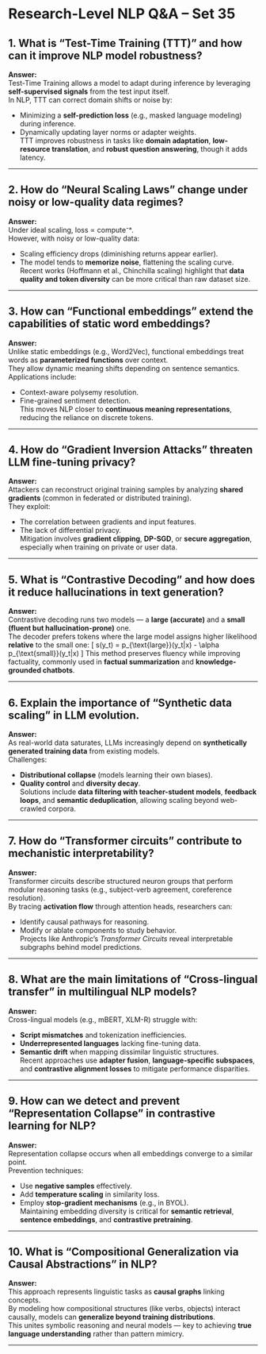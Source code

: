 
# Research-Level NLP Q&A – Set 35

## 1. What is “Test-Time Training (TTT)” and how can it improve NLP model robustness?
**Answer:**  
Test-Time Training allows a model to adapt during inference by leveraging **self-supervised signals** from the test input itself.  
In NLP, TTT can correct domain shifts or noise by:
- Minimizing a **self-prediction loss** (e.g., masked language modeling) during inference.
- Dynamically updating layer norms or adapter weights.  
TTT improves robustness in tasks like **domain adaptation**, **low-resource translation**, and **robust question answering**, though it adds latency.

---

## 2. How do “Neural Scaling Laws” change under noisy or low-quality data regimes?
**Answer:**  
Under ideal scaling, loss ∝ compute⁻ᵃ.  
However, with noisy or low-quality data:
- Scaling efficiency drops (diminishing returns appear earlier).  
- The model tends to **memorize noise**, flattening the scaling curve.  
Recent works (Hoffmann et al., Chinchilla scaling) highlight that **data quality and token diversity** can be more critical than raw dataset size.

---

## 3. How can “Functional embeddings” extend the capabilities of static word embeddings?
**Answer:**  
Unlike static embeddings (e.g., Word2Vec), functional embeddings treat words as **parameterized functions** over context.  
They allow dynamic meaning shifts depending on sentence semantics.  
Applications include:
- Context-aware polysemy resolution.  
- Fine-grained sentiment detection.  
This moves NLP closer to **continuous meaning representations**, reducing the reliance on discrete tokens.

---

## 4. How do “Gradient Inversion Attacks” threaten LLM fine-tuning privacy?
**Answer:**  
Attackers can reconstruct original training samples by analyzing **shared gradients** (common in federated or distributed training).  
They exploit:
- The correlation between gradients and input features.
- The lack of differential privacy.  
Mitigation involves **gradient clipping**, **DP-SGD**, or **secure aggregation**, especially when training on private or user data.

---

## 5. What is “Contrastive Decoding” and how does it reduce hallucinations in text generation?
**Answer:**  
Contrastive decoding runs two models — a **large (accurate)** and a **small (fluent but hallucination-prone)** one.  
The decoder prefers tokens where the large model assigns higher likelihood **relative** to the small one:
\[
s(y_t) = p_{\text{large}}(y_t|x) - \alpha p_{\text{small}}(y_t|x)
\]
This method preserves fluency while improving factuality, commonly used in **factual summarization** and **knowledge-grounded chatbots**.

---

## 6. Explain the importance of “Synthetic data scaling” in LLM evolution.
**Answer:**  
As real-world data saturates, LLMs increasingly depend on **synthetically generated training data** from existing models.  
Challenges:
- **Distributional collapse** (models learning their own biases).  
- **Quality control** and **diversity decay**.  
Solutions include **data filtering with teacher-student models**, **feedback loops**, and **semantic deduplication**, allowing scaling beyond web-crawled corpora.

---

## 7. How do “Transformer circuits” contribute to mechanistic interpretability?
**Answer:**  
Transformer circuits describe structured neuron groups that perform modular reasoning tasks (e.g., subject-verb agreement, coreference resolution).  
By tracing **activation flow** through attention heads, researchers can:
- Identify causal pathways for reasoning.
- Modify or ablate components to study behavior.  
Projects like Anthropic’s *Transformer Circuits* reveal interpretable subgraphs behind model predictions.

---

## 8. What are the main limitations of “Cross-lingual transfer” in multilingual NLP models?
**Answer:**  
Cross-lingual models (e.g., mBERT, XLM-R) struggle with:
- **Script mismatches** and tokenization inefficiencies.  
- **Underrepresented languages** lacking fine-tuning data.  
- **Semantic drift** when mapping dissimilar linguistic structures.  
Recent approaches use **adapter fusion**, **language-specific subspaces**, and **contrastive alignment losses** to mitigate performance disparities.

---

## 9. How can we detect and prevent “Representation Collapse” in contrastive learning for NLP?
**Answer:**  
Representation collapse occurs when all embeddings converge to a similar point.  
Prevention techniques:
- Use **negative samples** effectively.  
- Add **temperature scaling** in similarity loss.  
- Employ **stop-gradient mechanisms** (e.g., in BYOL).  
Maintaining embedding diversity is critical for **semantic retrieval**, **sentence embeddings**, and **contrastive pretraining**.

---

## 10. What is “Compositional Generalization via Causal Abstractions” in NLP?
**Answer:**  
This approach represents linguistic tasks as **causal graphs** linking concepts.  
By modeling how compositional structures (like verbs, objects) interact causally, models can **generalize beyond training distributions**.  
This unites symbolic reasoning and neural models — key to achieving **true language understanding** rather than pattern mimicry.

---
